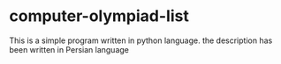 # computer-olympiad-list
This is a simple program written in python language. the description has been written in Persian language
